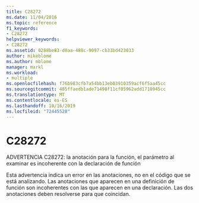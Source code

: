 ```yaml
---
title: C28272
ms.date: 11/04/2016
ms.topic: reference
f1_keywords:
- C28272
helpviewer_keywords:
- C28272
ms.assetid: 0288be83-d0aa-488c-9097-cb33bd423033
author: mikeblome
ms.author: mblome
manager: markl
ms.workload:
- multiple
ms.openlocfilehash: f76b983cfb7a54bb13eb03910359acf6f5aa45cc
ms.sourcegitcommit: 485ffaedb1ade71490f11cf05962add1718945cc
ms.translationtype: MT
ms.contentlocale: es-ES
ms.lasthandoff: 10/16/2019
ms.locfileid: "72445528"
---
```

# <a name="c28272"></a>C28272
ADVERTENCIA C28272: la anotación para la función, el parámetro al examinar es incoherente con la declaración de función

 Esta advertencia indica un error en las anotaciones, no en el código que se está analizando. Las anotaciones que aparecen en una definición de función son incoherentes con las que aparecen en una declaración. Las dos anotaciones deben resolverse para que coincidan.

